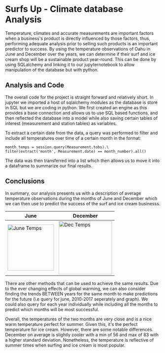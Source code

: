 # Surfs Up - Climate database Analysis

Temperature, climates and accurate measurements are important factors when a business's product is directly influenced by those factors, thus, performing adequate analysis prior to selling such products is an important predictor to success. By using the temperature observations of Oahu in June and December over the years, we can determine if their surf and ice cream shop will be a sustainable product year-round. This can be done by using SQLalchemy and linking it to our jupyternotebook to allow manipulation of the database but with python.

## Analysis and Code

The overall code for the project is straight forward and relatively short. In jupyter we imported a host of sqlalchemy modules as the database is store in SQL but we are coding in python. We first created an engine as this provides a base connection and allows us to use SQL based functions, and then reflected the database into a model while also saving certain tables of interest (measurement and station tables) as variables.

To extract a certain date from the data, a query was performed to filter and include all temperatures over time of a certain month in the format:

```
month_temps = session.query(Measurement.tobs).\
filter(extract('month', Measurement.date) == month_number).all()
```

The data was then transferred into a list which then allows us to move it into a dataframe to summarize our final results.

## Conclusions

In summary, our analysis presents us with a description of average temperature observations during the months of June and December which we can then use to predict the success of the surf and ice cream businesss. 

| June  | December |
| ------------- | ------------- |
| <img width="150" alt="June Temps" src="https://user-images.githubusercontent.com/100324759/166977345-016976a4-056f-49ac-9c20-f7c0d3b40811.png">  | <img width="173" alt="Dec Temps" src="https://user-images.githubusercontent.com/100324759/166977400-92d2beae-5803-4699-b43e-0541f2962cc5.png"> |

There are other methods that can be used to achieve the same results. Due to the ever changing effects of global warming, we can also consider finding the trends BETWEEN years for the same month to make predictions for the future (i.e query for june, 2010-2017 seperately and graph). We could also query for each year individually while including all the months to predict which months will be most successful.

Overall, the temperatures of the two months are very close and is a nice warm temperature perfect for summer. Given this, it's the perfect temperature for ice cream. However, there are some notable differences. December on average is slightly cooler with a min of 56 and max of 83 with a higher standard deviation. Nonetheless, the temperature is reflective of summer times when surfing and ice cream is most popular.



